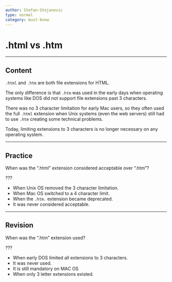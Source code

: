 ```yaml
---
author: Stefan-Stojanovic
type: normal
category: must-know
---
```


# .html vs .htm


---

## Content

`.html` and `.htm` are both file extensions for HTML.

The only difference is that `.htm` was used in the early days when operating systems like DOS did not support file extensions past 3 characters. 

There was no 3 character limitation for early Mac users, so they often used the full `.html` extension when Unix systems (even the web servers) still had to use `.htm` creating some technical problems. 

Today, limiting extensions to 3 characters is no longer necessary on any operating system. 


---

## Practice

When was the “.html” extension considered acceptable over “.htm”?

???

- When Unix OS removed the 3 character limitation.
- When Mac OS switched to a 4 character limit.
- When the `.htm.` extension became deprecated.
- It was never considered acceptable.


---

## Revision

When was the “.htm” extension used?

???

- When early DOS limited all extensions to 3 characters.
- It was never used.
- It is still mandatory on MAC OS
- When only 3 letter extensions existed.
 
